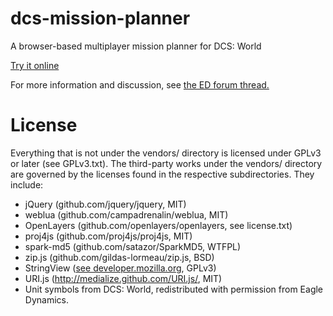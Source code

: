 dcs-mission-planner
===================

A browser-based multiplayer mission planner for DCS: World

[Try it online](http://jboecker.github.io/dcs-mission-planner/planner_client.html)

For more information and discussion, see [the ED forum thread.](http://forums.eagle.ru/showthread.php?t=121145)

License
=======

Everything that is not under the vendors/ directory is licensed under
GPLv3 or later (see GPLv3.txt).  The third-party works under the vendors/ directory
are governed by the licenses found in the respective
subdirectories. They include:

* jQuery (github.com/jquery/jquery, MIT)
* weblua (github.com/campadrenalin/weblua, MIT)
* OpenLayers (github.com/openlayers/openlayers, see license.txt)
* proj4js (github.com/proj4js/proj4js, MIT)
* spark-md5 (github.com/satazor/SparkMD5, WTFPL)
* zip.js (github.com/gildas-lormeau/zip.js, BSD)
* StringView ([see developer.mozilla.org](https://developer.mozilla.org/en-US/Add-ons/Code_snippets/StringView), GPLv3)
* URI.js (http://medialize.github.com/URI.js/, MIT)
* Unit symbols from DCS: World, redistributed with permission from Eagle Dynamics.
